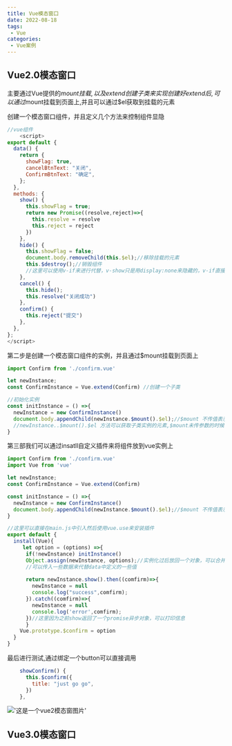 ```yaml
---
title: Vue模态窗口
date: 2022-08-18
tags:
 - Vue
categories:
 - Vue案例
---
```


## Vue2.0模态窗口
主要通过Vue提供的$mount挂载,以及extend创建子类来实现
创建好extend后,可以通过$mount挂载到页面上,并且可以通过$el获取到挂载的元素

创建一个模态窗口组件，并且定义几个方法来控制组件显隐
```js
//vue组件
    <script>
export default {
  data() {
    return {
      showFlag: true,
      cancelBtnText: "关闭",
      ConfirmBtnText: "确定",
    };
  },
  methods: {
    show() {
      this.showFlag = true;
      return new Promise((resolve,reject)=>{
        this.resolve = resolve
        this.reject = reject
      })
    },
    hide() {
      this.showFlag = false;
      document.body.removeChild(this.$el);//移除挂载的元素
      this.$destroy();//销毁组件
      //这里可以使用v-if来进行代替，v-show只是用display:none来隐藏的，v-if直接删除了
    },
    cancel() {
      this.hide();
      this.resolve("关闭成功")
    },
    confirm() {
      this.reject("提交")
    },
  },
};
</script>
```

第二步是创建一个模态窗口组件的实例，并且通过$mount挂载到页面上
```js
import Confirm from './confirm.vue'

let newInstance;
const ConfirmInstance = Vue.extend(Confirm) //创建一个子类

//初始化实例
const initInstance = () =>{
  newInstance = new ConfirmInstance()
  document.body.appendChild(newInstance.$mount().$el);//$mount 不传值表示渲染为模板外的函数
  //newInstance..$mount().$el 方法可以获取子类实例的元素,$mount未传参数的时候需要用原生的方法进行挂载
}
```

第三部我们可以通过insatll自定义插件来将组件放到vue实例上
```js
import Confirm from './confirm.vue'
import Vue from 'vue'

let newInstance;
const ConfirmInstance = Vue.extend(Confirm)

const initInstance = () =>{
  newInstance = new ConfirmInstance()
  document.body.appendChild(newInstance.$mount().$el);//$mount 不传值表示渲染为模板外的函数
}

//这里可以直接在main.js中引入然后使用vue.use来安装插件
export default {
  install(Vue){
     let option = (options) =>{
      if(!newInstance) initInstance()
      Object.assign(newInstance, options);//实例化过后放回一个对象，可以合并数据
      //可以传入一些数据来代替data中定义的一些值
      
      return newInstance.show().then((comfirm)=>{
        newInstance = null
        console.log("success",comfirm);
      }).catch((comfirm)=>{
        newInstance = null
        console.log('error',comfirm);
      })//这里因为之前show返回了一个promise异步对象，可以打印信息
      }
    Vue.prototype.$confirm = option
  }
}
```

最后进行测试,通过绑定一个button可以直接调用
```js
    showConfirm() {
      this.$confirm({
        title: "just go go",
      })
    },
```

!['这是一个vue2模态窗图片'](/assets/img/Vue2模态窗.jpg 'vue2模态窗图片')




## Vue3.0模态窗口